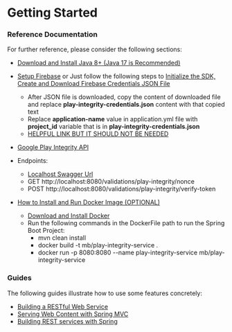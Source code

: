# Getting Started

### Reference Documentation

For further reference, please consider the following sections:

* [Download and Install Java 8+ (Java 17 is Recommended)](https://www.oracle.com/java/technologies/downloads/#java17)
* [Setup Firebase](https://firebase.google.com/docs/admin/setup) or Just follow the following steps
  to [Initialize the SDK, Create and Download Firebase Credentials JSON File](https://firebase.google.com/docs/admin/setup#initialize-sdk)
    * After JSON file is downloaded, copy the content of downloaded file and replace **play-integrity-credentials.json**
      content
      with that copied text
    * Replace **application-name** value in application.yml file with **project_id** variable that is in
      **play-integrity-credentials.json**
    * [HELPFUL LINK BUT IT SHOULD NOT BE NEEDED](https://stackoverflow.com/a/40799378)
* [Google Play Integrity API](https://developer.android.com/google/play/integrity)

* Endpoints:
    * [Localhost Swagger Url](http://localhost:8080/swagger-ui.html#/)
    * GET http://localhost:8080/validations/play-integrity/nonce
    * POST http://localhost:8080/validations/play-integrity/verify-token

* [How to Install and Run Docker Image (OPTIONAL)](https://spring.io/guides/topicals/spring-boot-docker/)
    * [Download and Install Docker](https://docs.docker.com/get-docker/)
    * Run the following commands in the DockerFile path to run the Spring Boot Project:
        * mvn clean install
        * docker build -t mb/play-integrity-service .
        * docker run -p 8080:8080 --name play-integrity-service mb/play-integrity-service

### Guides

The following guides illustrate how to use some features concretely:

* [Building a RESTful Web Service](https://spring.io/guides/gs/rest-service/)
* [Serving Web Content with Spring MVC](https://spring.io/guides/gs/serving-web-content/)
* [Building REST services with Spring](https://spring.io/guides/tutorials/rest/)
